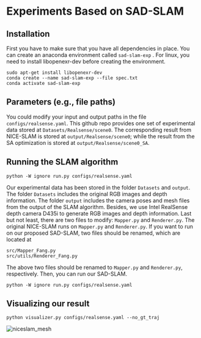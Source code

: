 # Experiments Based on SAD-SLAM

## Installation
First you have to make sure that you have all dependencies in place. 
You can create an anaconda environment called ```sad-slam-exp```  . 
For linux, you need to install libopenexr-dev before creating the environment.
```  
sudo apt-get install libopenexr-dev
conda create --name sad-slam-exp --file spec.txt
conda activate sad-slam-exp
```
## Parameters (e.g., file paths)
You could modify your input and output paths in the file ```configs/realsense.yaml```. 
This github repo provides one set of experimental data stored at 
```Datasets/Realsense/scene0```. 
The corresponding result from NICE-SLAM is stored at ```output/Realsense/scene0```; 
while the result from the SA optimization is stored at ```output/Realsense/scene0_SA```. 

## Running the SLAM algorithm
```  
python -W ignore run.py configs/realsense.yaml
```
Our experimental data has been stored in the folder ```Datasets``` and ```output```. 
The folder ```Datasets``` includes the original RGB images and depth information. 
The folder ```output``` includes the camera poses and mesh files from the output of the SLAM algorithm. 
Besides, we use Intel RealSense depth camera D435i to generate RGB images and depth information. 
Last but not least, there are two files to modify: ```Mapper.py``` and ```Renderer.py```. 
The original NICE-SLAM runs on ```Mapper.py``` and ```Renderer.py```. 
If you want to run on our proposed SAD-SLAM, 
two files should be renamed, which are located at
``` 
src/Mapper_Fang.py
src/utils/Renderer_Fang.py
``` 
The above two files should be renamed to ```Mapper.py``` and ```Renderer.py```, respectively. 
Then, you can run our SAD-SLAM. 
```  
python -W ignore run.py configs/realsense.yaml
```

## Visualizing our result
```  
python visualizer.py configs/realsense.yaml --no_gt_traj
```

![niceslam_mesh](output/Realsense/scene0/chair_niceslam.gif)
